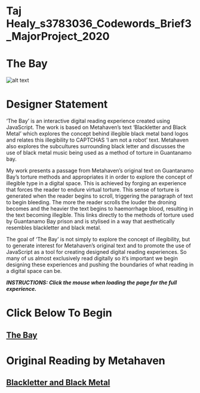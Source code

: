 # Taj Healy_s3783036_Codewords_Brief3_MajorProject_2020

# The Bay 

![alt text](https://github.com/TajHealy/CodeWords/blob/master/MajorProject/submissionPics/heroImage1.jpg?raw=true) 

# Designer Statement
‘The Bay’ is an interactive digital reading experience created using JavaScript. The work is based on Metahaven’s text ‘Blackletter and Black Metal’ which explores the concept behind illegible black metal band logos and relates this illegibility to CAPTCHAS ‘I am not a robot’ text. Metahaven also explores the subcultures surrounding black letter and discusses the use of black metal music being used as a method of torture in Guantanamo bay.  

My work presents a passage from Metahaven’s original text on Guantanamo Bay’s torture methods and appropriates it in order to explore the concept of illegible type in a digital space. This is achieved by forging an experience that forces the reader to endure virtual torture. This sense of torture is generated when the reader begins to scroll, triggering the paragraph of text to begin bleeding. The more the reader scrolls the louder the droning becomes and the heavier the text begins to haemorrhage blood, resulting in the text becoming illegible. This links directly to the methods of torture used by Guantanamo Bay prison and is stylised in a way that aesthetically resembles blackletter and black metal.

The goal of ‘The Bay’ is not simply to explore the concept of illegibility, but to generate interest for Metahaven’s original text and to promote the use of JavaScript as a tool for creating designed digital reading experiences. So many of us almost exclusively read digitally so it’s important we begin designing these experiences and pushing the boundaries of what reading in a digital space can be. 

***INSTRUCTIONS: Click the mouse when loading the page for the full experience.***

# Click Below To Begin
## [The Bay](https://TajHealy.github.io/CodeWords/week_12/theBay/) 

# Original Reading by Metahaven
## [Blackletter and Black Metal](http://digbeyond.com/readme/view.php?id=53&course=Code%20Words)
